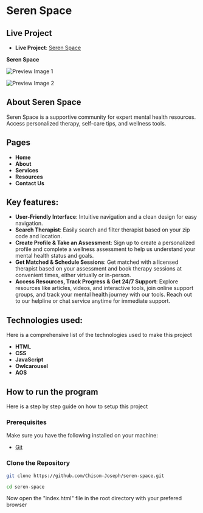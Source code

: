 # Seren Space

## Live Project

- **Live Project**: [Seren Space](https://github.com/Chisom-Joseph/seren-space)

**Seren Space**

![Preview Image 1](https://github.com/Chisom-Joseph/seren-space/trailer/1.png?raw=true)

![Preview Image 2](https://github.com/Chisom-Joseph/seren-space/trailer/2.png?raw=true)

## About Seren Space

Seren Space is a supportive community for expert mental health resources. Access personalized therapy, self-care tips, and wellness tools.

## Pages

- **Home**
- **About**
- **Services**
- **Resources**
- **Contact Us**

## Key features:

- **User-Friendly Interface**: Intuitive navigation and a clean design for easy navigation.
- **Search Therapist**: Easily search and filter therapist based on your zip code and location.
- **Create Profile & Take an Assessment**: Sign up to create a personalized profile and complete a wellness assessment to help us understand your mental health status and goals.
- **Get Matched & Schedule Sessions**: Get matched with a licensed therapist based on your assessment and book therapy sessions at convenient times, either virtually or in-person.
- **Access Resources, Track Progress & Get 24/7 Support**: Explore resources like articles, videos, and interactive tools, join online support groups, and track your mental health journey with our tools. Reach out to our helpline or chat service anytime for immediate support.

## Technologies used:

Here is a comprehensive list of the technologies used to make this project

- **HTML**
- **CSS**
- **JavaScript**
- **Owlcarousel**
- **AOS**

## How to run the program

Here is a step by step guide on how to setup this project

### Prerequisites

Make sure you have the following installed on your machine:

- [Git](https://git-scm.com/)

### Clone the Repository

```bash
git clone https://github.com/Chisom-Joseph/seren-space.git
```

```bash
cd seren-space
```

Now open the "index.html" file in the root directory with your prefered browser
